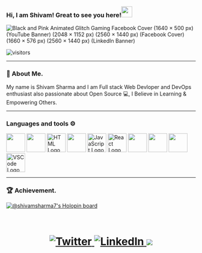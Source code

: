 
 ### Hi, I am Shivam! Great to see you here!<img src="https://github.com/TheDudeThatCode/TheDudeThatCode/blob/master/Assets/Hi.gif" width="29"> 
 
  ![Black and Pink Animated Glitch Gaming Facebook Cover (1640 × 500 px) (YouTube Banner) (2048 × 1152 px) (2560 × 1440 px) (Facebook Cover) (1660 × 576 px) (2560 × 1440 px) (LinkedIn Banner)](https://user-images.githubusercontent.com/91419219/189389642-cca6b477-a8d2-48c2-b757-eb415d271924.jpg)

 ![visitors](https://visitor-badge.laobi.icu/badge?page_id=shivam-sharma7.shivam-sharma7)
  
  --- 
 ### 👨 About Me.
 My name is Shivam Sharma and I am Full stack Web Devloper and DevOps enthusiast also passionate about Open Source 💻, I Believe in Learning & Empowering Others.
 
---

### Languages and tools ⚙️
 
<p>
 <img src="https://www.vectorlogo.zone/logos/java/java-icon.svg" width="50" height="50"/> <img src="https://www.vectorlogo.zone/logos/python/python-icon.svg" width="50" height="50" /> <img src="https://www.svgrepo.com/show/303205/html-5-logo.svg" alt="HTML Logo" width="50" height="50"/> <img src="https://www.vectorlogo.zone/logos/w3_css/w3_css-official.svg" width="50" height="50"/> <img src="https://cdn.worldvectorlogo.com/logos/logo-javascript.svg" alt="JavaScript Logo" width="50" height="50"/> <img src="https://cdn.worldvectorlogo.com/logos/react-2.svg" alt="React Logo" width="50" height="50"/> <img src="https://www.vectorlogo.zone/logos/nodejs/nodejs-icon.svg" width="50" height="50"/> <img src="https://www.vectorlogo.zone/logos/mongodb/mongodb-icon.svg" width="50" height="50" /> <img src="https://www.vectorlogo.zone/logos/firebase/firebase-icon.svg" width="50" height="50"/> <img src="https://cdn.worldvectorlogo.com/logos/visual-studio-code-1.svg" alt="VSCode Logo" width="50" height="50"/>  
</p>

---
 
 
### 🏆 Achievement.
[![@shivamsharma7's Holopin board](https://holopin.me/shivamsharma7)](https://holopin.io/@shivamsharma7)

<br>
<h1 align = "center">
  <a href="https://twitter.com/shivamstwt1" target="_blank"><img alt="Twitter" title="Twitter" src="https://img.shields.io/badge/-Twitter-1DA1F2?style=for-the-badge&logo=twitter&logoColor=white"/>
</a> <a href="https://www.linkedin.com/in/meshivamsharma/" target="_blank"><img alt="LinkedIn" title="LinkedIn" src="https://img.shields.io/badge/LinkedIn-%230077B5.svg?&style=for-the-badge&logo=linkedin&logoColor=white"/>
 <a href="https://shivam-sharma.hashnode.dev"><img src="https://img.shields.io/badge/Hashnode-2962FF?style=for-the-badge&logo=hashnode&logoColor=white"></a></h1>
